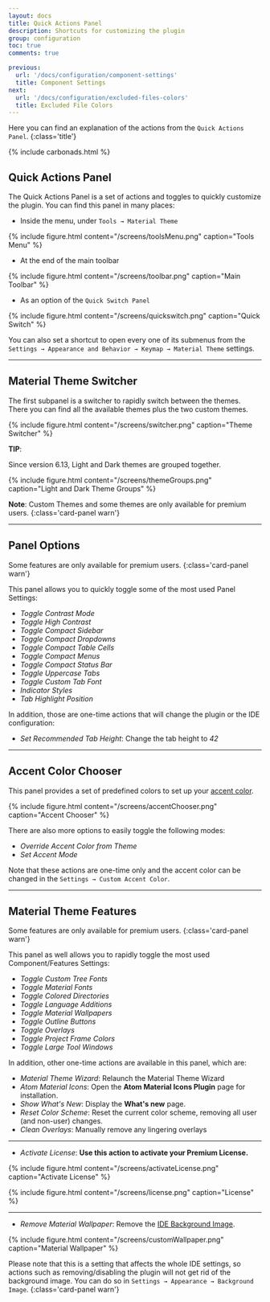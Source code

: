 ```yaml
---
layout: docs
title: Quick Actions Panel
description: Shortcuts for customizing the plugin
group: configuration
toc: true
comments: true

previous:
  url: '/docs/configuration/component-settings'
  title: Component Settings
next:
  url: '/docs/configuration/excluded-files-colors'
  title: Excluded File Colors
---
```


Here you can find an explanation of the actions from the `Quick Actions Panel`.
{:class='title'}

{% include carbonads.html %}

## Quick Actions Panel

The Quick Actions Panel is a set of actions and toggles to quickly customize the plugin. You can find this panel in many
places:
- Inside the menu, under `Tools → Material Theme`

{% include figure.html content="/screens/toolsMenu.png" caption="Tools Menu" %}

- At the end of the main toolbar

{% include figure.html content="/screens/toolbar.png" caption="Main Toolbar" %}

- As an option of the `Quick Switch Panel`

{% include figure.html content="/screens/quickswitch.png" caption="Quick Switch" %}

You can also set a shortcut to open every one of its submenus from the
`Settings → Appearance and Behavior → Keymap → Material Theme` settings.

----

## Material Theme Switcher

The first subpanel is a switcher to rapidly switch between the themes. There you can find all the available themes plus the two custom themes.

{% include figure.html content="/screens/switcher.png" caption="Theme Switcher" %}

**TIP**:

Since version 6.13, Light and Dark themes are grouped together.

{% include figure.html content="/screens/themeGroups.png" caption="Light and Dark Theme Groups" %}


**Note**: Custom Themes and some themes are only available for premium users.
{:class='card-panel warn'}

-----

## Panel Options

Some features are only available for premium users.
{:class='card-panel warn'}

This panel allows you to quickly toggle some of the most used Panel Settings:
- _Toggle Contrast Mode_
- _Toggle High Contrast_
- _Toggle Compact Sidebar_
- _Toggle Compact Dropdowns_
- _Toggle Compact Table Cells_
- _Toggle Compact Menus_
- _Toggle Compact Status Bar_
- _Toggle Uppercase Tabs_
- _Toggle Custom Tab Font_
- _Indicator Styles_
- _Tab Highlight Position_

In addition, those are one-time actions that will change the plugin or the IDE configuration:
- _Set Recommended Tab Height_: Change the tab height to _42_

-----

## Accent Color Chooser

This panel provides a set of predefined colors to set up your [accent color](/docs/configuration/accents).

{% include figure.html content="/screens/accentChooser.png" caption="Accent Chooser" %}

There are also more options to easily toggle the following modes:
- _Override Accent Color from Theme_
- _Set Accent Mode_

Note that these actions are one-time only and the accent color can be changed in the `Settings → Custom Accent Color`.

-----

## Material Theme Features

Some features are only available for premium users.
{:class='card-panel warn'}

This panel as well allows you to rapidly toggle the most used Component/Features Settings:
- _Toggle Custom Tree Fonts_
- _Toggle Material Fonts_
- _Toggle Colored Directories_
- _Toggle Language Additions_
- _Toggle Material Wallpapers_
- _Toggle Outline Buttons_
- _Toggle Overlays_
- _Toggle Project Frame Colors_
- _Toggle Large Tool Windows_

In addition, other one-time actions are available in this panel, which are:
- _Material Theme Wizard_: Relaunch the Material Theme Wizard
- _Atom Material Icons_: Open the **Atom Material Icons Plugin** page for installation.
- _Show What's New_: Display the **What's new** page.
- _Reset Color Scheme_: Reset the current color scheme, removing all user (and non-user) changes.
- _Clean Overlays_: Manually remove any lingering overlays

---
- _Activate License_: **Use this action to activate your Premium License.**

{% include figure.html content="/screens/activateLicense.png" caption="Activate License" %}

{% include figure.html content="/screens/license.png" caption="License" %}

---
- _Remove Material Wallpaper_: Remove the [IDE Background Image](https://www.jetbrains.com/help/idea/setting-background-image.html).

{% include figure.html content="/screens/customWallpaper.png" caption="Material Wallpaper" %}

Please note that this is a setting that affects the whole IDE settings, so actions such as removing/disabling the plugin
will not get rid of the background image. You can do so in `Settings → Appearance → Background Image`.
{:class='card-panel warn'}


